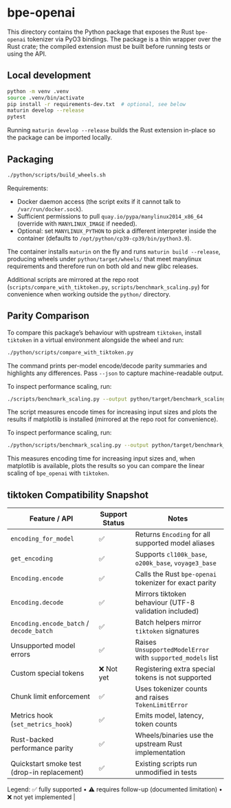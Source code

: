 # bpe-openai

This directory contains the Python package that exposes the Rust `bpe-openai`
tokenizer via PyO3 bindings. The package is a thin wrapper over the Rust crate;
the compiled extension must be built before running tests or using the API.

## Local development

```bash
python -m venv .venv
source .venv/bin/activate
pip install -r requirements-dev.txt  # optional, see below
maturin develop --release
pytest
```

Running `maturin develop --release` builds the Rust extension in-place so the
package can be imported locally.

## Packaging

```bash
./python/scripts/build_wheels.sh
```

Requirements:

- Docker daemon access (the script exits if it cannot talk to `/var/run/docker.sock`).
- Sufficient permissions to pull `quay.io/pypa/manylinux2014_x86_64` (override with
  `MANYLINUX_IMAGE` if needed).
- Optional: set `MANYLINUX_PYTHON` to pick a different interpreter inside the
  container (defaults to `/opt/python/cp39-cp39/bin/python3.9`).

The container installs `maturin` on the fly and runs `maturin build --release`,
producing wheels under `python/target/wheels/` that meet manylinux requirements
and therefore run on both old and new glibc releases.

Additional scripts are mirrored at the repo root (`scripts/compare_with_tiktoken.py`,
`scripts/benchmark_scaling.py`) for convenience when working outside the
`python/` directory.

## Parity Comparison

To compare this package’s behaviour with upstream `tiktoken`, install
`tiktoken` in a virtual environment alongside the wheel and run:

```bash
./python/scripts/compare_with_tiktoken.py
```

The command prints per-model encode/decode parity summaries and highlights any
differences. Pass `--json` to capture machine-readable output.

To inspect performance scaling, run:

```bash
./scripts/benchmark_scaling.py --output python/target/benchmark_scaling.png
```

The script measures encode times for increasing input sizes and plots the
results if matplotlib is installed (mirrored at the repo root for convenience).

To inspect performance scaling, run:

```bash
./python/scripts/benchmark_scaling.py --output python/target/benchmark_scaling.png
```

This measures encoding time for increasing input sizes and, when matplotlib is
available, plots the results so you can compare the linear scaling of
`bpe_openai` with `tiktoken`.

## tiktoken Compatibility Snapshot

| Feature / API                              | Support Status | Notes |
|--------------------------------------------|----------------|-------|
| `encoding_for_model`                       | ✅              | Returns `Encoding` for all supported model aliases |
| `get_encoding`                             | ✅              | Supports `cl100k_base`, `o200k_base`, `voyage3_base` |
| `Encoding.encode`                          | ✅              | Calls the Rust `bpe-openai` tokenizer for exact parity |
| `Encoding.decode`                          | ✅              | Mirrors tiktoken behaviour (UTF-8 validation included) |
| `Encoding.encode_batch` / `decode_batch`   | ✅              | Batch helpers mirror `tiktoken` signatures |
| Unsupported model errors                   | ✅              | Raises `UnsupportedModelError` with `supported_models` list |
| Custom special tokens                      | ❌ Not yet      | Registering extra special tokens is not supported |
| Chunk limit enforcement                    | ✅              | Uses tokenizer counts and raises `TokenLimitError` |
| Metrics hook (`set_metrics_hook`)          | ✅              | Emits model, latency, token counts |
| Rust-backed performance parity             | ✅              | Wheels/binaries use the upstream Rust implementation |
| Quickstart smoke test (drop-in replacement)| ✅              | Existing scripts run unmodified in tests |

Legend: ✅ fully supported • ⚠️ requires follow-up (documented limitation) • ❌ not yet implemented |
